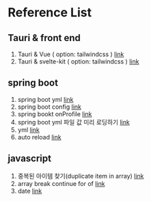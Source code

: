 # Reference List

## Tauri & front end
1. Tauri & Vue ( option: tailwindcss ) [link](tauri/vue/README.md)
2. Tauri & svelte-kit ( option: tailwindcss ) [link](tauri/svelte/README.md)

## spring boot
1. spring boot yml [link](https://docs.spring.io/spring-boot/docs/1.0.1.RELEASE/reference/html/howto-properties-and-configuration.html)
2. spring boot config [link](https://www.baeldung.com/spring-value-annotation)
3. spring bookt onProfile [link](https://zzang9ha.tistory.com/415)
4. spring boot yml 파일 값 미리 로딩하기 [link](https://velog.io/@haerong22/Springboot-%EC%84%A4%EC%A0%95-%ED%8C%8C%EC%9D%BC%EC%97%90%EC%84%9C-%EA%B0%92-%EA%B0%80%EC%A0%B8%EC%98%A4%EB%8A%94-%EB%B0%A9%EB%B2%95)
5. yml [link](https://goateedev.tistory.com/175)
6. auto reload [link](https://easybrother0103.tistory.com/62)

## javascript 
1. 중복된 아이템 찾기(duplicate item in array) [link](javascript/array/duplicate_array.md)
2. array break continue for of  [link](javascript/array/array_for.md)
3. date [link](javascript/date/date.md)
